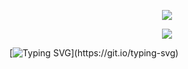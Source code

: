 <p align="center">
<img src="https://capsule-render.vercel.app/api?type=waving&color=timeGradient&height=300&&section=header&text=Hi There&fontSize=90&fontAlign=50&fontAlignY=30&desc=I am CarolBicsi&descAlign=50&descSize=30&descAlignY=60&animation=twinkling" />
</p>

<p align="center">
<img src="https://capsule-render.vercel.app/api?type=waving&color=timeGradient&height=300&&section=footer&text=さようなら&fontSize=90&fontAlign=50&fontAlignY=70&desc=ガーナ&descAlign=50&descSize=30&descAlignY=40&animation=twinkling" />
</p>

[![Typing SVG](https://readme-typing-svg.demolab.com?font=Fira+Code&pause=1000&color=2A88F7&center=%E7%9C%9F&vCenter=&repeat=%E7%9C%9F&random=%E7%9C%9F&width=435&lines=Welcome+to+my+GitHub+ProFile++page!)](https://git.io/typing-svg)
